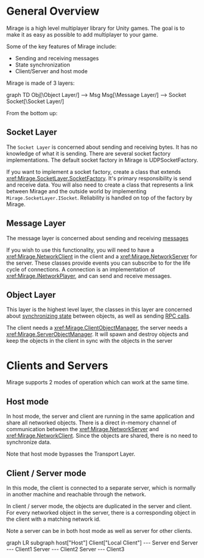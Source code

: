# General Overview

Mirage is a high level multiplayer library for Unity games. The goal is to make it as easy as possible to add multiplayer to your game.

Some of the key features of Mirage include:
* Sending and receiving messages
* State synchronization
* Client/Server and host mode

Mirage is made of 3 layers:
<div class="mermaid">
graph TD
    Obj[\Object Layer/] --> Msg
    Msg[\Message Layer/] --> Socket
    Socket[\Socket Layer/]
</div>

From the bottom up:

## Socket Layer

The `Socket Layer` is concerned about sending and receiving bytes.  It has no knowledge of what it is sending.  There are several socket factory implementations.  The default socket factory in Mirage is UDPSocketFactory. 

If you want to implement a socket factory, create a class that extends <xref:Mirage.SocketLayer.SocketFactory>.  It's primary responsibility is send and receive data.
You will also need to create a class that represents a link between Mirage and the outside world by implementing `Mirage.SocketLayer.ISocket`.
Reliability is handled on top of the factory by Mirage.

## Message Layer

The message layer is concerned about sending and receiving [messages](../Guides/RemoteCalls/NetworkMessages.md)

If you wish to use this functionality, you will need to have a <xref:Mirage.NetworkClient> in the client and a <xref:Mirage.NetworkServer> for the server. These classes provide events you can subscribe to for the life cycle of connections.  A connection is an implementation of <xref:Mirage.INetworkPlayer>, and can send and receive messages. 

## Object Layer

This layer is the highest level layer,  the classes in this layer are concerned about [synchronizing state](../Guides/Sync/index.md) between objects, as well as sending [RPC calls](../Guides/RemoteCalls/index.md).

The client needs a <xref:Mirage.ClientObjectManager>,  the server needs a <xref:Mirage.ServerObjectManager>. It will spawn and destroy objects and keep the objects in the client in sync with the objects in the server

# Clients and Servers 

Mirage supports 2 modes of operation which can work at the same time.

## Host mode

In host mode,  the server and client are running in the same application and share all networked objects.  There is a direct in-memory channel of communication between the <xref:Mirage.NetworkServer> and <xref:Mirage.NetworkClient>.  Since the objects are shared, there is no need to synchronize data.

Note that host mode bypasses the Transport Layer.

## Client / Server mode

In this mode,  the client is connected to a separate server, which is normally in another machine and reachable through the network.

In client / server mode, the objects are duplicated in the server and client.  For every networked object in the server, there is a corresponding object in the client with a matching network id.

Note a server can be in both host mode as well as server for other clients.

<div class="mermaid">
graph LR
    subgraph host["Host"]
        Client["Local Client"] --- Server
    end
    Server --- Client1
    Server --- Client2
    Server --- Client3
</div>
